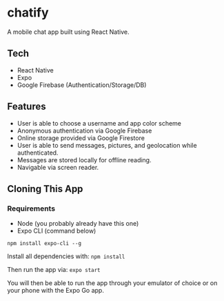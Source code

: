 # chatify
A mobile chat app built using React Native.

## Tech
- React Native
- Expo
- Google Firebase (Authentication/Storage/DB)

## Features
- User is able to choose a username and app color scheme
- Anonymous authentication via Google Firebase
- Online storage provided via Google Firestore
- User is able to send messages, pictures, and geolocation while authenticated.
- Messages are stored locally for offline reading.
- Navigable via screen reader.

## Cloning This App
### Requirements
- Node (you probably already have this one)
- Expo CLI (command below)

``npm install expo-cli --g``

Install all dependencies with: ``npm install``

Then run the app via: ``expo start``

You will then be able to run the app through your emulator of choice or on your phone with the Expo Go app.
